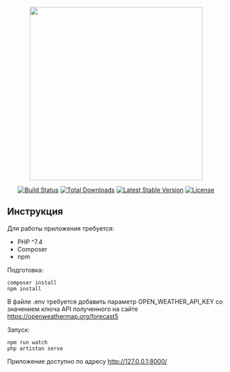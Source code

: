 <p align="center"><a href="https://laravel.com" target="_blank"><img src="https://raw.githubusercontent.com/laravel/art/master/logo-lockup/5%20SVG/2%20CMYK/1%20Full%20Color/laravel-logolockup-cmyk-red.svg" width="400"></a></p>

<p align="center">
<a href="https://travis-ci.org/laravel/framework"><img src="https://travis-ci.org/laravel/framework.svg" alt="Build Status"></a>
<a href="https://packagist.org/packages/laravel/framework"><img src="https://img.shields.io/packagist/dt/laravel/framework" alt="Total Downloads"></a>
<a href="https://packagist.org/packages/laravel/framework"><img src="https://img.shields.io/packagist/v/laravel/framework" alt="Latest Stable Version"></a>
<a href="https://packagist.org/packages/laravel/framework"><img src="https://img.shields.io/packagist/l/laravel/framework" alt="License"></a>
</p>

## Инструкция

Для работы приложения требуется:
- PHP ^7.4
- Composer
- npm

Подготовка:
```
composer install
npm install
```

В файле .env требуется добавить параметр OPEN_WEATHER_API_KEY со значением ключа API полученного на сайте <a href="https://openweathermap.org/forecast5">https://openweathermap.org/forecast5</a>

Запуск:
```
npm run watch
php artistan serve
```

Приложение доступно по адресу http://127.0.0.1:8000/
